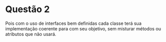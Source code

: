 # Questão 2

Pois com o uso de interfaces bem definidas cada classe
terá sua implementação coerente para com seu objetivo,
sem misturar métodos ou atributos que não usará.